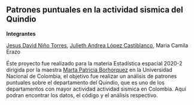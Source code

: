 ## Patrones puntuales en la actividad sismica del Quindio

**Integrantes**

[Jesus David Niño Torres](),
[Julieth Andrea López Castiblanco](),
Maria Camila Erazo

Éste proyecto fue realizado para la materia Estadística espacial 2020-2 dirigida por la maestra [Marta Patricia Borhorquez](https://sites.google.com/unal.edu.co/marthapatriciabohorquezcastaed/home) en la Universidad Nacional de Colombia, el objetivo fue realizar un análisis de patrones puntuales sobre el departamento del Quindio, que es uno de los departamentos con mayor actividad actividad sismica en Colombia. Aquí podran encontrar los datos, el código y el análisis respectivo.
